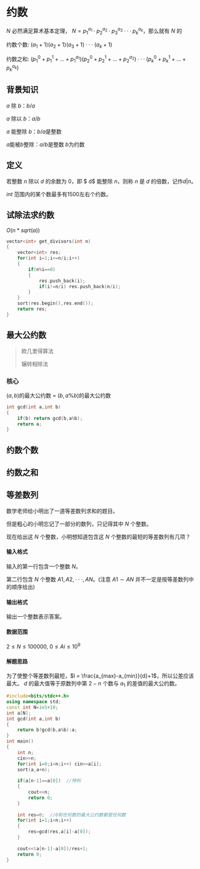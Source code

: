 # 约数

$N$ 必然满足算术基本定理， $N = p_1^{a_1}·p_2^{a_2}·p_3^{a_3}···p_k^{a_k}$，那么就有 $N$ 的

约数个数: $(a_1+1)(a_2+1)(a_3+1)···(a_k+1)$

约数之和: $(p_1^0+p_1^1+...+p_1^{a_1})(p_2^0+p_2^1+...+p_2^{a_2})···(p_k^0+p_k^1+...+p_k^{a_k})$

## 背景知识

$a$ 除 $b$：$b/a$

$a$ 除以 $b$：$a/b$

$a$ 能整除 $b$：$b/a$是整数

$a$能被$b$整除：$a/b$是整数 $b$为约数 

## 定义

若整数 $n$ 除以 $d$ 的余数为 $0$，即 $ d$ 能整除 $n$，则称 $n$ 是 $d$ 的倍数，记作$d | n$。

$int$ 范围内的某个数最多有1500左右个约数。

## 试除法求约数

 $O(n*sqrt(a))$

```c++
vector<int> get_divisors(int n)
{
    vector<int> res;
    for(int i=1;i<=n/i;i++)
    {
        if(n%i==0)
        {
            res.push_back(i);
            if(i!=n/i) res.push_back(n/i);
        }
    }
    sort(res.begin(),res.end());
    return res;
}
```

## 最大公约数

> 欧几里得算法
>
> 辗转相除法

### 核心

$(a,b)$的最大公约数 $=$ $(b,a\%b)$的最大公约数

```c++
int gcd(int a,int b)
{
    if(b) return gcd(b,a%b);
    return a;
}
```

## 约数个数



## 约数之和



## 等差数列

数学老师给小明出了一道等差数列求和的题目。

但是粗心的小明忘记了一部分的数列，只记得其中 $N$ 个整数。

现在给出这 $N$ 个整数，小明想知道包含这 $N$ 个整数的最短的等差数列有几项？

#### 输入格式

输入的第一行包含一个整数 $N$。

第二行包含 $N$ 个整数 $A1,A2,⋅⋅⋅,AN$。(注意 $A1∼AN$ 并不一定是按等差数列中的顺序给出)

#### 输出格式

输出一个整数表示答案。

#### 数据范围

$2≤N≤100000$,
$0≤Ai≤10^9$

#### 解题思路

为了使整个等差数列最短，$l = \frac{a_{max}-a_{min}}{d}+1$，所以公差应该最大。 $d$ 的最大值等于原数列中第 $2-n$ 个数与 $a_1$ 的差值的最大公约数。

```c++
#include<bits/stdc++.h>
using namespace std;
const int N=1e5+10;
int a[N];
int gcd(int a,int b)
{
    return b?gcd(b,a%b):a;
}
int main()
{
    int n;
    cin>>n;
    for(int i=0;i<n;i++) cin>>a[i];
    sort(a,a+n);
    
    if(a[n-1]==a[0])  //特判
    {
        cout<<n;
        return 0;
    }
    
    int res=0;  //0和任何数的最大公约数都是任何数
    for(int i=1;i<n;i++)
    {
        res=gcd(res,a[i]-a[0]);
    }
    
    cout<<(a[n-1]-a[0])/res+1;
    return 0;
}
```

